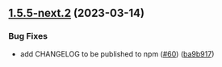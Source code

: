 ## [1.5.5-next.2](https://github.com/warp-ds/release-playground/compare/v1.5.5-next.1...v1.5.5-next.2) (2023-03-14)


### Bug Fixes

* add CHANGELOG to be published to npm ([#60](https://github.com/warp-ds/release-playground/issues/60)) ([ba9b917](https://github.com/warp-ds/release-playground/commit/ba9b9173989e57f5995ca366efa88f650cf044f2))
